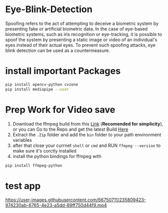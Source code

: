 # Eye-Blink-Detection
Spoofing refers to the act of attempting to deceive a biometric system by presenting fake or artificial biometric data. In the case of eye-based biometric systems, such as iris recognition or eye-tracking, it is possible to spoof the system by presenting a static image or video of an individual's eyes instead of their actual eyes. To prevent such spoofing attacks, eye blink detection can be used as a countermeasure.  

# install important Packages  
```bash
pip install opencv-python cvzone
pip install mediapipe --user
```  

# Prep Work for Video save
 1. Download the ffmpeg build from this [Link](https://github.com/BtbN/FFmpeg-Builds/releases/download/latest/ffmpeg-master-latest-win64-gpl.zip) (**Recomended for simplicity**),  or you can Go to the Repo and get the latest Build [Here](https://github.com/BtbN/FFmpeg-Builds/releases)
 2. Extract the `.Zip` folder and add the `bin` folder to your path environment variables
 3. after that close your currnet `shell` or `cmd`  and RUN `ffmpeg --version` to make sure it's corctly installed 
 4. install the python bindings for ffmpeg with 
```bash
pip install ffmpeg-python
```
# test app 


https://user-images.githubusercontent.com/66750711/235809423-974230ab-6765-4e23-a5dd-89ff750d44f9.mp4


